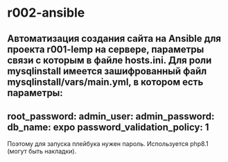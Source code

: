 # r002-ansible
Автоматизация создания сайта на Ansible для проекта r001-lemp на сервере, параметры связи с которым в файле hosts.ini.
Для роли mysqlinstall имеется зашифрованный файл mysqlinstall/vars/main.yml, в котором есть параметры:
---------------------------------
root_password: 
admin_user: 
admin_password: 
db_name: expo
password_validation_policy: 1
---------------------------------
Поэтому для запуска плейбука нужен пароль. 
Используется php8.1 (могут быть накладки).

